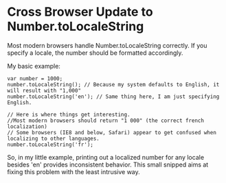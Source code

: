 Cross Browser Update to Number.toLocaleString
=====

Most modern browsers handle Number.toLocaleString correctly. If you specify a locale, the number should be formatted accordingly.

My basic example:

	var number = 1000;
	number.toLocaleString(); // Because my system defaults to English, it will result with "1,000"
	number.toLocaleString('en'); // Same thing here, I am just specifying English.

	// Here is where things get interesting.
	//Most modern browsers should return "1 000" (the correct french localization)
	// Some browsers (IE8 and below, Safari) appear to get confused when localizing to other languages.	
	number.toLocaleString('fr');

So, in my little example, printing out a localized number for any locale besides 'en' provides inconsistent behavior. This small snipped aims at fixing this problem with the least intrusive way.	

